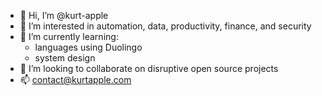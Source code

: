 - 👋 Hi, I’m @kurt-apple
- 👀 I’m interested in automation, data, productivity, finance, and security
- 🌱 I’m currently learning:
  - languages using Duolingo
  - system design
- 💞️ I’m looking to collaborate on disruptive open source projects
- 📫 contact@kurtapple.com
